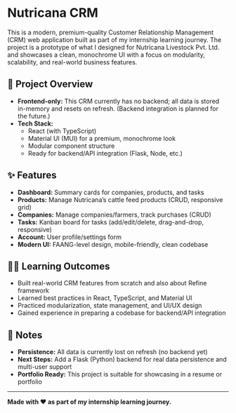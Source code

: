 # Nutricana CRM

This is a modern, premium-quality Customer Relationship Management (CRM) web application built as part of my internship learning journey. The project is a prototype of what I designed for Nutricana Livestock Pvt. Ltd. and showcases a clean, monochrome UI with a focus on modularity, scalability, and real-world business features.

## 🚀 Project Overview
- **Frontend-only:** This CRM currently has no backend; all data is stored in-memory and resets on refresh. (Backend integration is planned for the future.)
- **Tech Stack:**
  - React (with TypeScript)
  - Material UI (MUI) for a premium, monochrome look
  - Modular component structure
  - Ready for backend/API integration (Flask, Node, etc.)

## ✨ Features
- **Dashboard:** Summary cards for companies, products, and tasks
- **Products:** Manage Nutricana’s cattle feed products (CRUD, responsive grid)
- **Companies:** Manage companies/farmers, track purchases (CRUD)
- **Tasks:** Kanban board for tasks (add/edit/delete, drag-and-drop, responsive)
- **Account:** User profile/settings form
- **Modern UI:** FAANG-level design, mobile-friendly, clean codebase

## 🧑‍💻 Learning Outcomes
- Built real-world CRM features from scratch and also about Refine framework
- Learned best practices in React, TypeScript, and Material UI
- Practiced modularization, state management, and UI/UX design
- Gained experience in preparing a codebase for backend/API integration

## 📝 Notes
- **Persistence:** All data is currently lost on refresh (no backend yet)
- **Next Steps:** Add a Flask (Python) backend for real data persistence and multi-user support
- **Portfolio Ready:** This project is suitable for showcasing in a resume or portfolio

---

**Made with ❤️ as part of my internship learning journey.**
